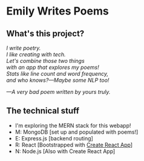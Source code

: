 # Emily Writes Poems

## What's this project?
*I write poetry.*  
*I like creating with tech.*  
*Let's combine those two things*  
*with an app that explores my poems!*  
*Stats like line count and word frequency,*  
*and who knows?—Maybe some NLP too!*  

*—A very bad poem written by yours truly.*


## The technical stuff
* I'm exploring the MERN stack for this webapp!
* M: MongoDB [set up and populated with poems!]
* E: Express.js [backend routing]
* R: React [Bootstrapped with [Create React App](https://github.com/facebook/create-react-app)]
* N: Node.js [Also with Create React App]
